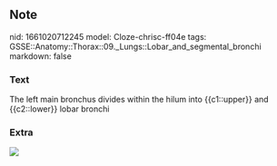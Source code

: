 ## Note
nid: 1661020712245
model: Cloze-chrisc-ff04e
tags: GSSE::Anatomy::Thorax::09._Lungs::Lobar_and_segmental_bronchi
markdown: false

### Text
<div class='toggle'>
  The left main bronchus divides within the hilum into
  {{c1::upper}} and {{c2::lower}} lobar bronchi
</div>

### Extra
<img src="Lung-segments.png">
